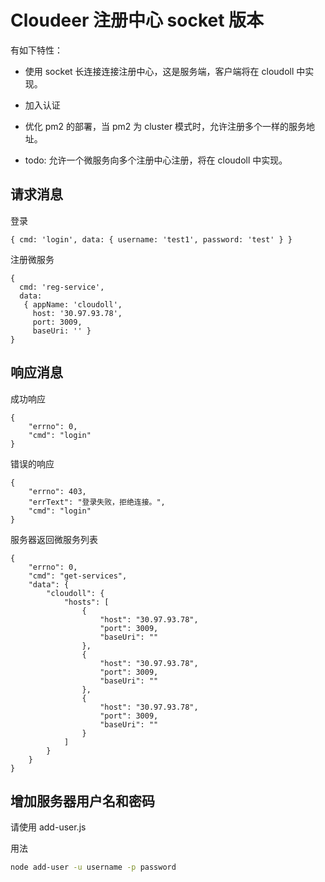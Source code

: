 # Cloudeer 注册中心 socket 版本

有如下特性：

* 使用 socket 长连接连接注册中心，这是服务端，客户端将在 cloudoll 中实现。

* 加入认证

* 优化 pm2 的部署，当 pm2 为 cluster 模式时，允许注册多个一样的服务地址。

* todo: 允许一个微服务向多个注册中心注册，将在 cloudoll 中实现。

## 请求消息


登录

```
{ cmd: 'login', data: { username: 'test1', password: 'test' } }
```

注册微服务

```
{ 
  cmd: 'reg-service',
  data:
   { appName: 'cloudoll',
     host: '30.97.93.78',
     port: 3009,
     baseUri: '' } 
}
```

## 响应消息

成功响应

```
{
    "errno": 0, 
    "cmd": "login"
}
```

错误的响应

```
{
    "errno": 403, 
    "errText": "登录失败，拒绝连接。", 
    "cmd": "login"
}
```

服务器返回微服务列表

```
{
    "errno": 0, 
    "cmd": "get-services", 
    "data": {
        "cloudoll": {
            "hosts": [
                {
                    "host": "30.97.93.78", 
                    "port": 3009, 
                    "baseUri": ""
                }, 
                {
                    "host": "30.97.93.78", 
                    "port": 3009, 
                    "baseUri": ""
                }, 
                {
                    "host": "30.97.93.78", 
                    "port": 3009, 
                    "baseUri": ""
                }
            ]
        }
    }
}
```

## 增加服务器用户名和密码

请使用 add-user.js

用法

```bash
node add-user -u username -p password

```

